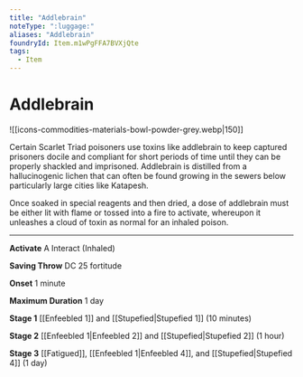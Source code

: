 ```yaml
---
title: "Addlebrain"
noteType: ":luggage:"
aliases: "Addlebrain"
foundryId: Item.m1wPgFFA7BVXjQte
tags:
  - Item
---
```


# Addlebrain
![[icons-commodities-materials-bowl-powder-grey.webp|150]]

Certain Scarlet Triad poisoners use toxins like addlebrain to keep captured prisoners docile and compliant for short periods of time until they can be properly shackled and imprisoned. Addlebrain is distilled from a hallucinogenic lichen that can often be found growing in the sewers below particularly large cities like Katapesh.

Once soaked in special reagents and then dried, a dose of addlebrain must be either lit with flame or tossed into a fire to activate, whereupon it unleashes a cloud of toxin as normal for an inhaled poison.

* * *

**Activate** A Interact (Inhaled)

**Saving Throw** DC 25 fortitude

**Onset** 1 minute

**Maximum Duration** 1 day

**Stage 1** [[Enfeebled 1]] and [[Stupefied|Stupefied 1]] (10 minutes)

**Stage 2** [[Enfeebled 1|Enfeebled 2]] and [[Stupefied|Stupefied 2]] (1 hour)

**Stage 3** [[Fatigued]], [[Enfeebled 1|Enfeebled 4]], and [[Stupefied|Stupefied 4]] (1 day)
